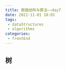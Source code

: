 ```yaml
---
title: 数据结构与算法——day7
date: 2022-11-01 18:01
tags: 
 - dataStructures
 - algorithms
categories: 
 - frontEnd 
---
```


## 树

### 